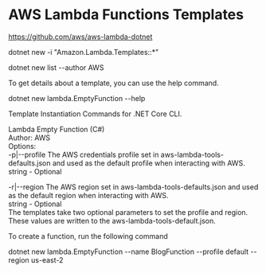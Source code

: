 # AWS Lambda Functions Templates

https://github.com/aws/aws-lambda-dotnet

dotnet new -i "Amazon.Lambda.Templates::*"

dotnet new list --author AWS  

To get details about a template, you can use the help command.

dotnet new lambda.EmptyFunction --help

Template Instantiation Commands for .NET Core CLI.                                                                                          
                                                                                                                                           
Lambda Empty Function (C#)                                                                                                                  
Author: AWS                                                                                                                                 
Options:                                                                                                                                    
  -p|--profile  The AWS credentials profile set in aws-lambda-tools-defaults.json and used as the default profile when interacting with AWS.
                string - Optional                                                                                                           
                                                                                                                                           
  -r|--region   The AWS region set in aws-lambda-tools-defaults.json and used as the default region when interacting with AWS.              
                string - Optional  
The templates take two optional parameters to set the profile and region. These values are written to the aws-lambda-tools-default.json.

To create a function, run the following command

dotnet new lambda.EmptyFunction --name BlogFunction --profile default --region us-east-2



